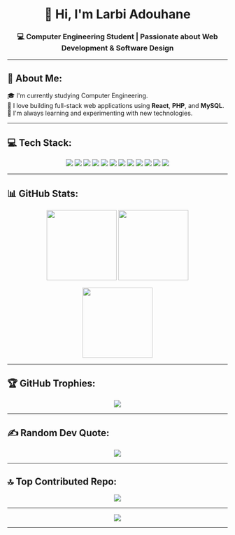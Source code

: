 <h1 align="center">👋 Hi, I'm Larbi Adouhane</h1>
<h3 align="center">💻 Computer Engineering Student | Passionate about Web Development & Software Design</h3>

---

## 💫 About Me:
🎓 I'm currently studying Computer Engineering.<br>
🚀 I love building full-stack web applications using **React**, **PHP**, and **MySQL**.<br>
🌱 I'm always learning and experimenting with new technologies.<br>

---

## 💻 Tech Stack:

<p align="center">
  <img src="https://img.shields.io/badge/c-%2300599C.svg?style=for-the-badge&logo=c&logoColor=white"/>
  <img src="https://img.shields.io/badge/java-%23ED8B00.svg?style=for-the-badge&logo=openjdk&logoColor=white"/>
  <img src="https://img.shields.io/badge/javafx-%23FF0000.svg?style=for-the-badge&logo=javafx&logoColor=white"/>
  <img src="https://img.shields.io/badge/javascript-%23323330.svg?style=for-the-badge&logo=javascript&logoColor=%23F7DF1E"/>
  <img src="https://img.shields.io/badge/php-%23777BB4.svg?style=for-the-badge&logo=php&logoColor=white"/>
  <img src="https://img.shields.io/badge/react-%2320232a.svg?style=for-the-badge&logo=react&logoColor=%2361DAFB"/>
  <img src="https://img.shields.io/badge/html5-%23E34F26.svg?style=for-the-badge&logo=html5&logoColor=white"/>
  <img src="https://img.shields.io/badge/css3-%231572B6.svg?style=for-the-badge&logo=css3&logoColor=white"/>
  <img src="https://img.shields.io/badge/mysql-4479A1.svg?style=for-the-badge&logo=mysql&logoColor=white"/>
  <img src="https://img.shields.io/badge/git-%23F05033.svg?style=for-the-badge&logo=git&logoColor=white"/>
  <img src="https://img.shields.io/badge/github-%23121011.svg?style=for-the-badge&logo=github&logoColor=white"/>
  <img src="https://img.shields.io/badge/vercel-%23000000.svg?style=for-the-badge&logo=vercel&logoColor=white"/>
</p>

---

## 📊 GitHub Stats:

<p align="center">
  <img src="https://github-readme-stats.vercel.app/api?username=LarbiAdouhane&theme=tokyonight&hide_border=false&include_all_commits=false&count_private=false" height="160px"/>
  <img src="https://github-readme-streak-stats.herokuapp.com/?user=LarbiAdouhane&theme=tokyonight&hide_border=false" height="160px"/>
</p>

<p align="center">
  <img src="https://github-readme-stats.vercel.app/api/top-langs/?username=LarbiAdouhane&theme=tokyonight&hide_border=false&layout=compact" height="160px"/>
</p>

---

## 🏆 GitHub Trophies:
<p align="center">
  <img src="https://github-profile-trophy.vercel.app/?username=LarbiAdouhane&theme=radical&no-frame=false&no-bg=true&margin-w=8"/>
</p>

---

## ✍️ Random Dev Quote:
<p align="center">
  <img src="https://quotes-github-readme.vercel.app/api?type=horizontal&theme=radical"/>
</p>

---

## 🔝 Top Contributed Repo:
<p align="center">
  <img src="https://github-contributor-stats.vercel.app/api?username=LarbiAdouhane&limit=5&theme=dark&combine_all_yearly_contributions=true"/>
</p>

---

<p align="center">
  <img src="https://visitcount.itsvg.in/api?id=LarbiAdouhane&icon=0&color=0"/>
</p>

---

<!-- Proudly created by Larbi Adouhane with ❤️ and GPRM -->
